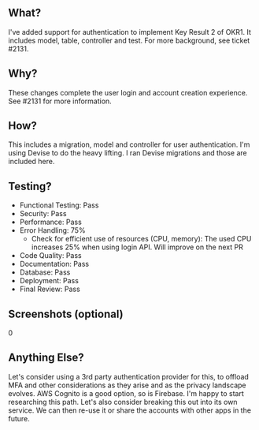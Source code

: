 ## What?
I've added support for authentication to implement Key Result 2 of OKR1. It includes model, table, controller and test. For more background, see ticket
#2131.
## Why?
These changes complete the user login and account creation experience. See #2131 for more information.
## How?
This includes a migration, model and controller for user authentication. I'm using Devise to do the heavy lifting. I ran Devise migrations and those are included here.
## Testing?
- Functional Testing: Pass
- Security: Pass
- Performance: Pass
- Error Handling: 75%
  - Check for efficient use of resources (CPU, memory): The used CPU increases 25% when using login API. Will improve on the next PR 
- Code Quality: Pass
- Documentation: Pass
- Database: Pass
- Deployment: Pass
- Final Review: Pass
## Screenshots (optional)
0
## Anything Else?
Let's consider using a 3rd party authentication provider for this, to offload MFA and other considerations as they arise and as the privacy landscape evolves. AWS Cognito is a good option, so is Firebase. I'm happy to start researching this path. Let's also consider breaking this out into its own service. We can then re-use it or share the accounts with other apps in the future.